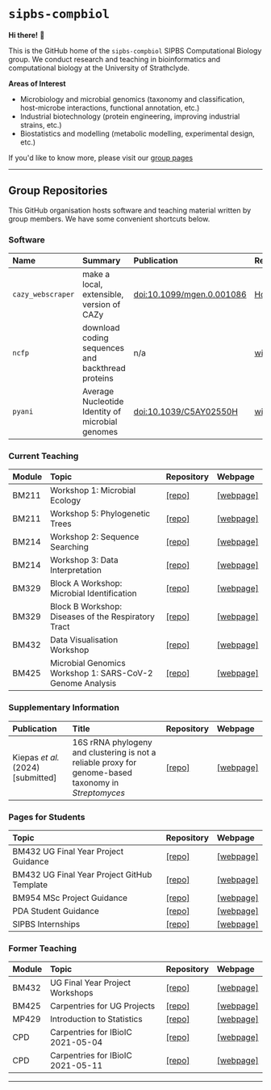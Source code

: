# `sipbs-compbiol`

**Hi there!** 👋

This is the GitHub home of the `sipbs-compbiol` SIPBS Computational Biology group. We conduct research and teaching in bioinformatics and computational biology at the University of Strathclyde. 

**Areas of Interest**

- Microbiology and microbial genomics (taxonomy and classification, host-microbe interactions, functional annotation, etc.)
- Industrial biotechnology (protein engineering, improving industrial strains, etc.)
- Biostatistics and modelling (metabolic modelling, experimental design, etc.)


If you'd like to know more, please visit our [group pages](https://sipbs-compbiol.github.io/)

------------

## Group Repositories

This GitHub organisation hosts software and teaching material written by group members. We have some convenient shortcuts below.

### Software

| Name              | Summary                                           | Publication                                                        | Repository                                                                      | Webpage                                                    |
| :---------------- | :------------------------------------------------ | :----------------------------------------------------------------- | :------------------------------------------------------------------------------ | :--------------------------------------------------------- |
| `cazy_webscraper` | make a local, extensible, version of CAZy         | [doi:10.1099/mgen.0.001086](https://doi.org/10.1099/mgen.0.001086) | [HobnobMancer/cazy_webscraper](https://github.com/HobnobMancer/cazy_webscraper) | [webpage](https://hobnobmancer.github.io/cazy_webscraper/) |
| `ncfp`            | download coding sequences and backthread proteins | n/a                                                                | [widdowquinn/ncfp](https://github.com/widdowquinn/ncfp)                         | [webpage](https://widdowquinn.github.io/ncfp/)             |
| `pyani`           | Average Nucleotide Identity of microbial genomes  | [doi:10.1039/C5AY02550H](https://doi.org/10.1039/C5AY02550H)       | [widdowquinn/pyani](https://github.com/widdowquinn/pyani)                       | [webpage](https://widdowquinn.github.io/pyani/)            |

### Current Teaching

| Module | Topic                                               | Repository                                                         | Webpage                                                                                 |
| :----- | :-------------------------------------------------- | :----------------------------------------------------------------- | :-------------------------------------------------------------------------------------- |
| BM211  | Workshop 1: Microbial Ecology                       | [[repo]](https://github.com/sipbs-compbiol/BM211-Workshop-1)       | [[webpage]](https://sipbs-compbiol.github.io/BM211-Workshop-1/)                         |
| BM211  | Workshop 5: Phylogenetic Trees                      | [[repo]](https://github.com/sipbs-compbiol/BM211-Workshop-5)       | [[webpage]](https://sipbs-compbiol.github.io/BM211-Workshop-5/)                         |
| BM214  | Workshop 2: Sequence Searching                      | [[repo]](https://github.com/sipbs-compbiol/BM214-Workshop-2)       | [[webpage]](https://sipbs-compbiol.github.io/BM214-Workshop-2/)                         |
| BM214  | Workshop 3: Data Interpretation                     | [[repo]](https://github.com/sipbs-compbiol/BM214-Workshop-3)       | [[webpage]](https://sipbs-compbiol.github.io/BM214-Workshop-3/)                         |
| BM329  | Block A Workshop: Microbial Identification          | [[repo]](https://github.com/sipbs-compbiol/BM329_Block_A_workshop) | [[webpage]](https://sipbs-compbiol.github.io/BM329_Block_A_workshop/)                   |
| BM329  | Block B Workshop: Diseases of the Respiratory Tract | [[repo]](https://github.com/sipbs-compbiol/BM329_Block_B_Workshop) | [[webpage]](https://sipbs-compbiol.github.io/BM329_Block_B_Workshop/)                   |
| BM432  | Data Visualisation Workshop                         | [[repo]](https://github.com/sipbs-compbiol/bm432-datavis_workshop) | [[webpage]](https://sipbs-compbiol.github.io/bm432-datavis_workshop/bm432-datavis.html) |
| BM425  | Microbial Genomics Workshop 1: SARS-CoV-2 Genome Analysis                        |      [[repo]](https://github.com/sipbs-compbiol/BM425-Workshop-1)                                                              |    [[webpage]](https://sipbs-compbiol.github.io/BM425-Workshop-1/)                                                                                     |

### Supplementary Information

| Publication | Title | Repository | Webpage |
| :-- | :-- | :-- | :-- |
| Kiepas _et al._ (2024) [submitted] | 16S rRNA phylogeny and clustering is not a reliable proxy for genome-based taxonomy in _Streptomyces_ | [[repo]](https://github.com/sipbs-compbiol/Kiepas_et_al_2024_16S) | [[webpage]](https://sipbs-compbiol.github.io/Kiepas_et_al_2024_16S) |

### Pages for Students

| Topic                                       | Repository                                                                  | Webpage                                                                        |
| :------------------------------------------ | :-------------------------------------------------------------------------- | :----------------------------------------------------------------------------- |
| BM432 UG Final Year Project Guidance        | [[repo]](https://github.com/sipbs-compbiol/bm432-project)                   | [[webpage]](https://sipbs-compbiol.github.io/bm432-project/)                   |
| BM432 UG Final Year Project GitHub Template | [[repo]](https://github.com/sipbs-compbiol/template_bioinformatics_project) | [[webpage]](https://sipbs-compbiol.github.io/template_bioinformatics_project/) |
| BM954 MSc Project Guidance                  | [[repo]](https://github.com/sipbs-compbiol/BM954-Project)                   | [[webpage]](https://sipbs-compbiol.github.io/BM954-Project/)                   |
| PDA Student Guidance                        | [[repo]](https://github.com/sipbs-compbiol/sipbscompbiol-pda)               | [[webpage]](https://sipbs-compbiol.github.io/sipbscompbiol-pda/)               |
| SIPBS Internships                           | [[repo]](https://github.com/sipbs-compbiol/sipbs-internships)               | [[webpage]](https://sipbs-compbiol.github.io/sipbs-internships)                |

### Former Teaching 

| Module | Topic                             | Repository                                                                | Webpage                                                                      |
| :----- | :-------------------------------- | :------------------------------------------------------------------------ | :--------------------------------------------------------------------------- |
| BM432  | UG Final Year Project Workshops   | [[repo]](https://github.com/sipbs-compbiol/BM432)                         | [[webpage]](https://sipbs-compbiol.github.io/BM432)                          |
| BM425  | Carpentries for UG Projects       | [[repo]](https://github.com/sipbs-compbiol/carpentries-ug-projects-2022)  | [[webpage]](https://sipbs-compbiol.github.io/carpentries-ug-projects-2022/)  |
| MP429  | Introduction to Statistics        | [[repo]](https://github.com/sipbs-compbiol/MP429)                         | [[webpage]](https://sipbs-compbiol.github.io/MP429/)                         |
| CPD    | Carpentries for IBioIC 2021-05-04 | [[repo]](https://github.com/sipbs-compbiol/2021-05-04-strathclyde-online) | [[webpage]](https://sipbs-compbiol.github.io/2021-05-04-strathclyde-online/) |
| CPD    | Carpentries for IBioIC 2021-05-11 | [[repo]](https://github.com/sipbs-compbiol/2021-05-11-strathclyde-online) | [[webpage]](https://github.com/sipbs-compbiol/2021-05-11-strathclyde-online) |

------------


